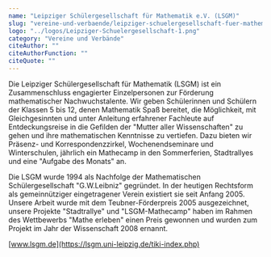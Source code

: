 ```yaml
---
name: "Leipziger Schülergesellschaft für Mathematik e.V. (LSGM)"
slug: "vereine-und-verbaende/leipziger-schuelergesellschaft-fuer-mathematik-e-v-lsgm"
logo: "../logos/Leipziger-Schuelergesellschaft-1.png"
category: "Vereine und Verbände"
citeAuthor: ""
citeAuthorFunction: ""
citeQuote: ""
---
```


Die Leipziger Schülergesellschaft für Mathematik (LSGM) ist ein Zusammenschluss engagierter Einzelpersonen zur Förderung mathematischer Nachwuchstalente. Wir geben Schülerinnen und Schülern der Klassen 5 bis 12, denen Mathematik Spaß bereitet, die Möglichkeit, mit Gleichgesinnten und unter Anleitung erfahrener Fachleute auf Entdeckungsreise in die Gefilden der "Mutter aller Wissenschaften" zu gehen und ihre mathematischen Kenntnisse zu vertiefen. Dazu bieten wir Präsenz- und Korrespondenzzirkel, Wochenendseminare und Winterschulen, jährlich ein Mathecamp in den Sommerferien, Stadtrallyes und eine "Aufgabe des Monats" an.

Die LSGM wurde 1994 als Nachfolge der Mathematischen Schülergesellschaft "G.W.Leibniz" gegründet. In der heutigen Rechtsform als gemeinnütziger eingetragener Verein existiert sie seit Anfang 2005. Unsere Arbeit wurde mit dem Teubner-Förderpreis 2005 ausgezeichnet, unsere Projekte "Stadtrallye" und "LSGM-Mathecamp" haben im Rahmen des Wettbewerbs "Mathe erleben" einen Preis gewonnen und wurden zum Projekt im Jahr der Wissenschaft 2008 ernannt.

[www.lsgm.de](https://lsgm.uni-leipzig.de/tiki-index.php)
